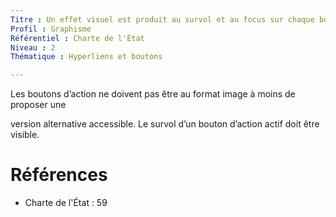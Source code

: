 ```yaml
---
Titre : Un effet visuel est produit au survol et au focus sur chaque bouton d'action.
Profil : Graphisme
Référentiel : Charte de l'État
Niveau : 2
Thématique : Hyperliens et boutons

---
```

Les boutons d’action ne doivent pas être au format image à moins de proposer une

version alternative accessible. Le survol d’un bouton d’action actif doit être visible.

# Références

*   Charte de l'État : 59